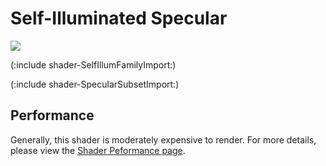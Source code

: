 Self-Illuminated Specular
=========================


![](http://docwiki.hq.unity3d.com/uploads/Main/Shaders./Shader-IllumSpec.png)  

(:include shader-SelfIllumFamilyImport:)

(:include shader-SpecularSubsetImport:)

Performance
-----------


Generally, this shader is moderately expensive to render.  For more details, please view the [Shader Peformance page](shader-Performance.html).
